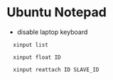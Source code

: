 # Ubuntu Notepad

- disable laptop keyboard
```
  xinput list

  xinput float ID

  xinput reattach ID SLAVE_ID
```
